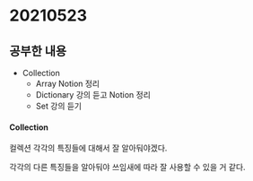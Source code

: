 # 20210523

## 공부한 내용
* Collection
  * Array Notion 정리
  * Dictionary 강의 듣고 Notion 정리
  * Set 강의 듣기


#### Collection
컬렉션 각각의 특징들에 대해서 잘 알아둬야겠다.

각각의 다른 특징들을 알아둬야 쓰임새에 따라 잘 사용할 수 있을 거 같다.




